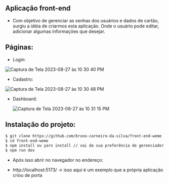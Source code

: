 ## Aplicação front-end 

- Com objetivo de gerenciar as senhas dos usuários e dados de cartão, surgiu a idéia de criarmos esta aplicação. Onde o usuário pode editar, adicionar algumas informações que desejar.


## Páginas: 

- Login: 

![Captura de Tela 2023-08-27 às 10 30 40 PM](https://github.com/bruno-carneiro-da-silva/front-end-weme/assets/49591443/12e7b890-8c2c-4930-ae0c-cfb2376f3c3e)

- Cadastro:
  
![Captura de Tela 2023-08-27 às 10 30 48 PM](https://github.com/bruno-carneiro-da-silva/front-end-weme/assets/49591443/9027c3ff-ab48-4bc7-a1f1-16d261424150)

- Dashboard:
  
  ![Captura de Tela 2023-08-27 às 10 31 15 PM](https://github.com/bruno-carneiro-da-silva/front-end-weme/assets/49591443/4ef9ca4c-7f26-430c-993c-6ddecc0758d8)

## Instalação do projeto: 

```bash
$ git clone https://github.com/bruno-carneiro-da-silva/front-end-weme
$ cd front-end-weme
$ npm install ou yarn install // vai da sua preferência de gerenciador de pacotes
$ npm run dev
```
- Após isso abrir no navegador no endereço: 

- http://localhost:5173/ -> isso aqui é um exemplo que a própria aplicação criou de porta 



